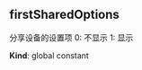 <a name="firstSharedOptions"></a>

## firstSharedOptions
分享设备的设置项
0: 不显示
1: 显示

**Kind**: global constant  
